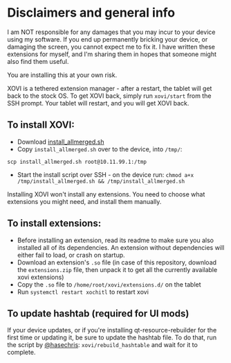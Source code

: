 # Disclaimers and general info

I am NOT responsible for any damages that you may incur to your device using my software. If you end up permanently bricking your device, or damaging the screen, you cannot expect me to fix it. I have written these extensions for myself, and I'm sharing them in hopes that someone might also find them useful.

You are installing this at your own risk.

XOVI is a tethered extension manager - after a restart, the tablet will get back to the stock OS. To get XOVI back, simply run `xovi/start` from the SSH prompt. Your tablet will restart, and you will get XOVI back.

## To install XOVI:
- Download [install_allmerged.sh](https://raw.githubusercontent.com/asivery/rmpp-xovi-extensions/refs/heads/master/scripts/install_allmerged.sh)
- Copy `install_allmerged.sh` over to the device, into `/tmp/`:
```
scp install_allmerged.sh root@10.11.99.1:/tmp
```
- Start the install script over SSH - on the device run: `chmod a+x /tmp/install_allmerged.sh && /tmp/install_allmerged.sh`

Installing XOVI won't install any extensions. You need to choose what extensions you might need, and install them manually.

## To install extensions:
- Before installing an extension, read its readme to make sure you also installed all of its dependencies. An extension without dependencies will either fail to load, or crash on startup.
- Download an extension's `.so` file (in case of this repository, download the `extensions.zip` file, then unpack it to get all the currently available xovi extensions)
- Copy the `.so` file to `/home/root/xovi/extensions.d/` on the tablet
- Run `systemctl restart xochitl` to restart xovi

## To update hashtab (required for UI mods)
If your device updates, or if you're installing qt-resource-rebuilder for the first time or updating it, be sure to update the hashtab file. To do that, run the script by [@hasechris](https://github.com/hasechris): `xovi/rebuild_hashtable` and wait for it to complete.
